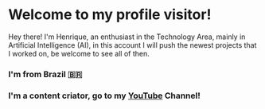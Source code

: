 # Welcome to my profile visitor!
Hey there! I'm Henrique, an enthusiast in the Technology Area, mainly in Artificial Intelligence (AI), in this account I will push the newest projects that I worked on, be welcome to see all of then.
### I'm from Brazil 🇧🇷
### I'm a content criator, go to my [YouTube](https://www.youtube.com/channel/UCAG2EmgIXa8sbGYSFnUAldQ) Channel!
